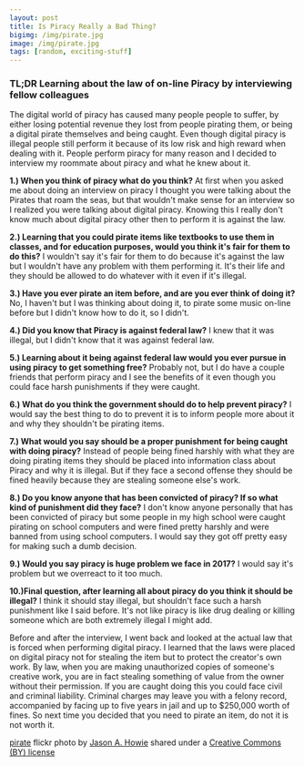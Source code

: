 ```yaml
---
layout: post
title: Is Piracy Really a Bad Thing?
bigimg: /img/pirate.jpg
image: /img/pirate.jpg
tags: [random, exciting-stuff]
---
```


### TL;DR Learning about the law of on-line Piracy by interviewing fellow colleagues

  The digital world of piracy has caused many people people to suffer, by either losing potential revenue they lost from people pirating them, or being a digital pirate themselves and being caught. Even though digital piracy is illegal people still perform it because of its low risk and high reward when dealing with it. People perform piracy for many reason and I decided to interview my roommate about piracy and what he knew about it.

  **1.) When you think of piracy what do you think?** At first when you asked me about doing an interview on piracy I thought you were talking about the Pirates that roam the seas, but that wouldn't make sense for an interview so I realized you were talking about digital piracy. Knowing this I really don't know much about digital piracy other then to perform it is against the law.

  **2.) Learning that you could pirate items like textbooks to use them in classes, and for education purposes, would you think it's fair for them to do this?** I wouldn't say it's fair for them to do because it's against the law but I wouldn't have any problem with them performing it. It's their life and they should be allowed to do whatever with it even if it's illegal.        

**3.) Have you ever pirate an item before, and are you ever think of doing it?** No, I haven't but I was thinking about doing it, to pirate some music on-line before but I didn't know how to do it, so I didn't.

**4.) Did you know that Piracy is against federal law?** I knew that it was illegal, but I didn't know that it was against federal law.  

**5.) Learning about it being against federal law would you ever pursue in using piracy to get something free?** Probably not, but I do have a couple friends that perform piracy and I see the benefits of it even though you could face harsh punishments if they were caught.

**6.) What do you think the government should do to help prevent piracy?** I would say the best thing to do to prevent it is to inform people more about it and why they shouldn't be pirating items.

**7.) What would you say should be a proper punishment for being caught with doing piracy?** Instead of people being fined harshly with what they are doing pirating items they should be placed into information class about Piracy and why it is illegal. But if they face a second offense they should be fined heavily because they are stealing someone else's work.

**8.) Do you know anyone that has been convicted of piracy? If so what kind of punishment did they face?** I don't know anyone personally that has been convicted of piracy but some people in my high school were caught pirating on school computers and were fined pretty harshly and were banned from using school computers. I would say they got off pretty easy for making such a dumb decision.  

**9.) Would you say piracy is huge problem we face in 2017?** I would say it's problem but we overreact to it too much.  

**10.)Final question, after learning all about piracy do you think it should be illegal?** I think it should stay illegal, but shouldn't face such a harsh punishment like I said before. It's not like piracy is like drug dealing or killing someone which are both extremely illegal I might add.

Before and after the interview, I went back and looked at the actual law that is forced when performing digital piracy. I learned that the laws were placed on digital piracy not for stealing the item but to protect the creator's own work. By law, when you are making unauthorized copies of someone's creative work, you are in fact stealing something of value from the owner without their permission. If you are caught doing this you could face civil and criminal liability. Criminal charges may leave you with a felony record, accompanied by facing up to five years in jail and up to $250,000 worth of fines. So next time you decided that you need to pirate an item, do not it is not worth it.         













<a title="pirate" href="https://flickr.com/photos/jasonahowie/464780408">pirate</a> flickr photo by <a href="https://flickr.com/people/jasonahowie">Jason A. Howie</a> shared under a <a href="https://creativecommons.org/licenses/by/2.0/">Creative Commons (BY) license</a> </small>
